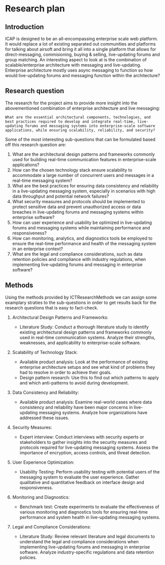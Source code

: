 # Research plan

## Introduction
ICAP is designed to be an all-encompassing enterprise scale web platform. It would replace a lot of existing separated out communities and platforms for talking about airsoft and bring it all into a single platform that allows for direct-messaging, commisioning, buying & selling, live-updating forums and group matching. An interesting aspect to look at is the combination of scalable/enterprise architecture with messaging and live-updating. Enterprise architecture mostly uses async messaging to function so how would live-updating forums and messaging function within the architecture?

## Research question
The research for the project aims to provide more insight into the abovementioned combination of enterprise architecture and live messaging: 
```
What are the essential architectural components, technologies, and best practices required to develop and integrate real-time, live-updating forums and messaging systems into enterprise-scale software applications, while ensuring scalability, reliability, and security?
```

Some of the most interesting sub-questions that can be formulated based off this research question are:
1. What are the architectural design patterns and frameworks commonly used for building real-time communication features in enterprise-scale applications?
2. How can the chosen technology stack ensure scalability to accommodate a large number of concurrent users and messages in a real-time messaging system?
3. What are the best practices for ensuring data consistency and reliability in a live-updating messaging system, especially in scenarios with high data throughput and potential network failures?
4. What security measures and protocols should be implemented to protect sensitive data and prevent unauthorized access or data breaches in live-updating forums and messaging systems within enterprise software?
5. How can user experience and usability be optimized in live-updating forums and messaging systems while maintaining performance and responsiveness?
6. How can monitoring, analytics, and diagnostics tools be employed to ensure the real-time performance and health of the messaging system in an enterprise context?
7. What are the legal and compliance considerations, such as data retention policies and compliance with industry regulations, when implementing live-updating forums and messaging in enterprise software?
<div style="page-break-after: always;"></div>

## Methods
Using the methods provided by ICTResearchMethods we can assign some examplary straties to the sub-questions in order to get results back for the research questions that is easy to fact-check. 

1. Architectural Design Patterns and Frameworks:

	- Literature Study: Conduct a thorough literature study to identify existing architectural design patterns and frameworks commonly used in real-time communication systems. Analyze their strengths, weaknesses, and applicability to enterprise-scale software.

2. Scalability of Technology Stack:

	- Available product analysis: Look at the performance of existing enterprise architecture setups and see what kind of problems they had to resolve in order to achieve their goals.
	- Design pattern research: Use this to find out which patterns to apply and which anti-patterns to avoid during development.

3. Data Consistency and Reliability:

	- Available product analysis: Examine real-world cases where data consistency and reliability have been major concerns in live-updating messaging systems. Analyze how organizations have addressed these issues.

4. Security Measures:

	- Expert interview: Conduct interviews with security experts or stakeholders to gather insights into the security measures and protocols required for live-updating messaging systems. Assess the importance of encryption, access controls, and threat detection.

5. User Experience Optimization:

	- Usability Testing: Perform usability testing with potential users of the messaging system to evaluate the user experience. Gather qualitative and quantitative feedback on interface design and responsiveness.

6. Monitoring and Diagnostics:

	- Benchmark test: Create experiments to evaluate the effectiveness of various monitoring and diagnostics tools for ensuring real-time performance and system health in live-updating messaging systems.

7. Legal and Compliance Considerations:

	- Literature Study: Review relevant literature and legal documents to understand the legal and compliance considerations when implementing live-updating forums and messaging in enterprise software. Analyze industry-specific regulations and data retention policies.